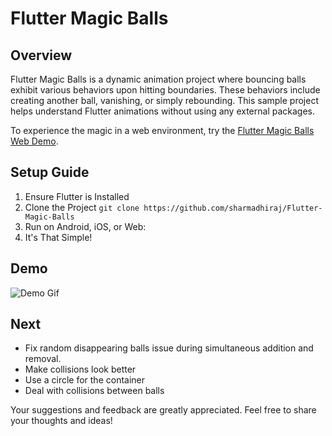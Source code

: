# Flutter Magic Balls

## Overview

Flutter Magic Balls is a dynamic animation project where bouncing balls exhibit various behaviors
upon hitting boundaries. These behaviors include creating another ball, vanishing, or simply
rebounding. This sample project helps understand Flutter animations without using any external
packages.

To experience the magic in a web environment, try
the [Flutter Magic Balls Web Demo](https://sharmadhiraj.github.io/Flutter-Magic-Balls/).

## Setup Guide

1. Ensure Flutter is Installed
2. Clone the Project
   `
   git clone https://github.com/sharmadhiraj/Flutter-Magic-Balls
   `
3. Run on Android, iOS, or Web:
4. It's That Simple!

## Demo

![Demo Gif](demo.gif)

## Next

- Fix random disappearing balls issue during simultaneous addition and removal.
- Make collisions look better
- Use a circle for the container
- Deal with collisions between balls

Your suggestions and feedback are greatly appreciated. Feel free to share your thoughts and ideas!